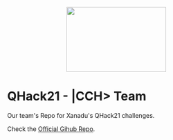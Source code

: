<p align="center">
  <img width="230" height="150" src="https://github.com/Inigoliz/QHack21_CCH/blob/main/logo.png">
</p>

# QHack21 - |CCH> Team

Our team's Repo for Xanadu's QHack21 challenges.

Check the [Official Gihub Repo](https://github.com/XanaduAI/QHACK).
